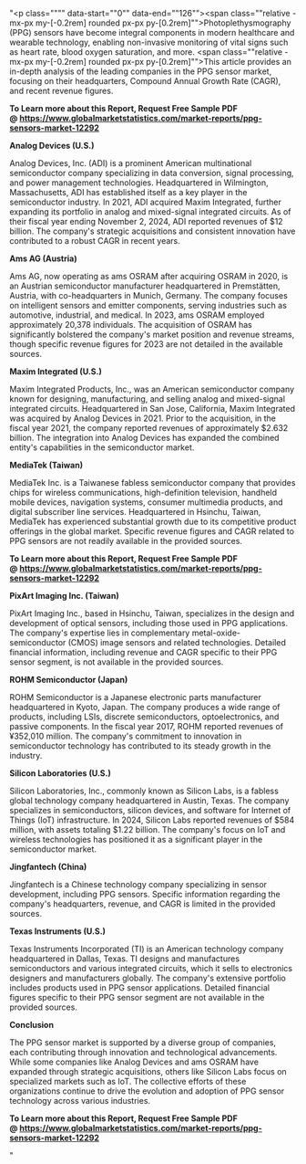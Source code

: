 "<p class="""" data-start=""0"" data-end=""126""><span class=""relative -mx-px my-[-0.2rem] rounded px-px py-[0.2rem]"">Photoplethysmography (PPG) sensors have become integral components in modern healthcare and wearable technology, enabling non-invasive monitoring of vital signs such as heart rate, blood oxygen saturation, and more.</span> <span class=""relative -mx-px my-[-0.2rem] rounded px-px py-[0.2rem]"">This article provides an in-depth analysis of the leading companies in the PPG sensor market, focusing on their headquarters, Compound Annual Growth Rate (CAGR), and recent revenue figures.</span></p>
<p class="""" data-start=""0"" data-end=""126""><strong>To Learn more about this Report, Request Free Sample PDF @&nbsp;<a href=""https://www.globalmarketstatistics.com/market-reports/ppg-sensors-market-12292"">https://www.globalmarketstatistics.com/market-reports/ppg-sensors-market-12292</a></strong></p>
<p class="""" data-start=""128"" data-end=""153""><strong data-start=""128"" data-end=""153"">Analog Devices (U.S.)</strong></p>
<p class="""" data-start=""155"" data-end=""426""><span class=""relative -mx-px my-[-0.2rem] rounded px-px py-[0.2rem]"">Analog Devices, Inc. (ADI) is a prominent American multinational semiconductor company specializing in data conversion, signal processing, and power management technologies.</span> <span class=""relative -mx-px my-[-0.2rem] rounded px-px py-[0.2rem]"">Headquartered in Wilmington, Massachusetts, ADI has established itself as a key player in the semiconductor industry.</span> <span class=""relative -mx-px my-[-0.2rem] rounded px-px py-[0.2rem]"">In 2021, ADI acquired Maxim Integrated, further expanding its portfolio in analog and mixed-signal integrated circuits.</span> <span class=""relative -mx-px my-[-0.2rem] rounded px-px py-[0.2rem]"">As of their fiscal year ending November 2, 2024, ADI reported revenues of $12 billion.</span> <span class=""relative -mx-px my-[-0.2rem] rounded px-px py-[0.2rem]"">The company's strategic acquisitions and consistent innovation have contributed to a robust CAGR in recent years.</span>&nbsp;</p>
<p class="""" data-start=""428"" data-end=""448""><strong data-start=""428"" data-end=""448"">Ams AG (Austria)</strong></p>
<p class="""" data-start=""450"" data-end=""695""><span class=""relative -mx-px my-[-0.2rem] rounded px-px py-[0.2rem]"">Ams AG, now operating as ams OSRAM after acquiring OSRAM in 2020, is an Austrian semiconductor manufacturer headquartered in Premst&auml;tten, Austria, with co-headquarters in Munich, Germany.</span> <span class=""relative -mx-px my-[-0.2rem] rounded px-px py-[0.2rem]"">The company focuses on intelligent sensors and emitter components, serving industries such as automotive, industrial, and medical.</span> <span class=""relative -mx-px my-[-0.2rem] rounded px-px py-[0.2rem]"">In 2023, ams OSRAM employed approximately 20,378 individuals.</span> <span class=""relative -mx-px my-[-0.2rem] rounded px-px py-[0.2rem]"">The acquisition of OSRAM has significantly bolstered the company's market position and revenue streams, though specific revenue figures for 2023 are not detailed in the available sources.</span></p>
<p class="""" data-start=""697"" data-end=""724""><strong data-start=""697"" data-end=""724"">Maxim Integrated (U.S.)</strong></p>
<p class="""" data-start=""726"" data-end=""971""><span class=""relative -mx-px my-[-0.2rem] rounded px-px py-[0.2rem]"">Maxim Integrated Products, Inc., was an American semiconductor company known for designing, manufacturing, and selling analog and mixed-signal integrated circuits.</span> <span class=""relative -mx-px my-[-0.2rem] rounded px-px py-[0.2rem]"">Headquartered in San Jose, California, Maxim Integrated was acquired by Analog Devices in 2021.</span> <span class=""relative -mx-px my-[-0.2rem] rounded px-px py-[0.2rem]"">Prior to the acquisition, in the fiscal year 2021, the company reported revenues of approximately $2.632 billion.</span> <span class=""relative -mx-px my-[-0.2rem] rounded px-px py-[0.2rem]"">The integration into Analog Devices has expanded the combined entity's capabilities in the semiconductor market.</span>&nbsp;</p>
<p class="""" data-start=""973"" data-end=""994""><strong data-start=""973"" data-end=""994"">MediaTek (Taiwan)</strong></p>
<p class="""" data-start=""996"" data-end=""1161""><span class=""relative -mx-px my-[-0.2rem] rounded px-px py-[0.2rem]"">MediaTek Inc. is a Taiwanese fabless semiconductor company that provides chips for wireless communications, high-definition television, handheld mobile devices, navigation systems, consumer multimedia products, and digital subscriber line services.</span> <span class=""relative -mx-px my-[-0.2rem] rounded px-px py-[0.2rem]"">Headquartered in Hsinchu, Taiwan, MediaTek has experienced substantial growth due to its competitive product offerings in the global market.</span> <span class=""relative -mx-px my-[-0.2rem] rounded px-px py-[0.2rem]"">Specific revenue figures and CAGR related to PPG sensors are not readily available in the provided sources.</span></p>
<p class="""" data-start=""996"" data-end=""1161""><strong>To Learn more about this Report, Request Free Sample PDF @&nbsp;<a href=""https://www.globalmarketstatistics.com/market-reports/ppg-sensors-market-12292"">https://www.globalmarketstatistics.com/market-reports/ppg-sensors-market-12292</a></strong></p>
<p class="""" data-start=""1163"" data-end=""1195""><strong data-start=""1163"" data-end=""1195"">PixArt Imaging Inc. (Taiwan)</strong></p>
<p class="""" data-start=""1197"" data-end=""1362""><span class=""relative -mx-px my-[-0.2rem] rounded px-px py-[0.2rem]"">PixArt Imaging Inc., based in Hsinchu, Taiwan, specializes in the design and development of optical sensors, including those used in PPG applications.</span> <span class=""relative -mx-px my-[-0.2rem] rounded px-px py-[0.2rem]"">The company's expertise lies in complementary metal-oxide-semiconductor (CMOS) image sensors and related technologies.</span> <span class=""relative -mx-px my-[-0.2rem] rounded px-px py-[0.2rem]"">Detailed financial information, including revenue and CAGR specific to their PPG sensor segment, is not available in the provided sources.</span></p>
<p class="""" data-start=""1364"" data-end=""1394""><strong data-start=""1364"" data-end=""1394"">ROHM Semiconductor (Japan)</strong></p>
<p class="""" data-start=""1396"" data-end=""1641""><span class=""relative -mx-px my-[-0.2rem] rounded px-px py-[0.2rem]"">ROHM Semiconductor is a Japanese electronic parts manufacturer headquartered in Kyoto, Japan.</span> <span class=""relative -mx-px my-[-0.2rem] rounded px-px py-[0.2rem]"">The company produces a wide range of products, including LSIs, discrete semiconductors, optoelectronics, and passive components.</span> <span class=""relative -mx-px my-[-0.2rem] rounded px-px py-[0.2rem]"">In the fiscal year 2017, ROHM reported revenues of &yen;352,010 million.</span> <span class=""relative -mx-px my-[-0.2rem] rounded px-px py-[0.2rem]"">The company's commitment to innovation in semiconductor technology has contributed to its steady growth in the industry.</span> </p>
<p class="""" data-start=""1643"" data-end=""1674""><strong data-start=""1643"" data-end=""1674"">Silicon Laboratories (U.S.)</strong></p>
<p class="""" data-start=""1676"" data-end=""1921""><span class=""relative -mx-px my-[-0.2rem] rounded px-px py-[0.2rem]"">Silicon Laboratories, Inc., commonly known as Silicon Labs, is a fabless global technology company headquartered in Austin, Texas.</span> <span class=""relative -mx-px my-[-0.2rem] rounded px-px py-[0.2rem]"">The company specializes in semiconductors, silicon devices, and software for Internet of Things (IoT) infrastructure.</span> <span class=""relative -mx-px my-[-0.2rem] rounded px-px py-[0.2rem]"">In 2024, Silicon Labs reported revenues of $584 million, with assets totaling $1.22 billion.</span> <span class=""relative -mx-px my-[-0.2rem] rounded px-px py-[0.2rem]"">The company's focus on IoT and wireless technologies has positioned it as a significant player in the semiconductor market.</span></p>
<p class="""" data-start=""1923"" data-end=""1946""><strong data-start=""1923"" data-end=""1946"">Jingfantech (China)</strong></p>
<p class="""" data-start=""1948"" data-end=""2073""><span class=""relative -mx-px my-[-0.2rem] rounded px-px py-[0.2rem]"">Jingfantech is a Chinese technology company specializing in sensor development, including PPG sensors.</span> <span class=""relative -mx-px my-[-0.2rem] rounded px-px py-[0.2rem]"">Specific information regarding the company's headquarters, revenue, and CAGR is limited in the provided sources.</span></p>
<p class="""" data-start=""2075"" data-end=""2103""><strong data-start=""2075"" data-end=""2103"">Texas Instruments (U.S.)</strong></p>
<p class="""" data-start=""2105"" data-end=""2310""><span class=""relative -mx-px my-[-0.2rem] rounded px-px py-[0.2rem]"">Texas Instruments Incorporated (TI) is an American technology company headquartered in Dallas, Texas.</span> <span class=""relative -mx-px my-[-0.2rem] rounded px-px py-[0.2rem]"">TI designs and manufactures semiconductors and various integrated circuits, which it sells to electronics designers and manufacturers globally.</span> <span class=""relative -mx-px my-[-0.2rem] rounded px-px py-[0.2rem]"">The company's extensive portfolio includes products used in PPG sensor applications.</span> <span class=""relative -mx-px my-[-0.2rem] rounded px-px py-[0.2rem]"">Detailed financial figures specific to their PPG sensor segment are not available in the provided sources.</span></p>
<p class="""" data-start=""2312"" data-end=""2326""><strong data-start=""2312"" data-end=""2326"">Conclusion</strong></p>
<p class="""" data-start=""2328"" data-end=""2493""><span class=""relative -mx-px my-[-0.2rem] rounded px-px py-[0.2rem]"">The PPG sensor market is supported by a diverse group of companies, each contributing through innovation and technological advancements.</span> <span class=""relative -mx-px my-[-0.2rem] rounded px-px py-[0.2rem]"">While some companies like Analog Devices and ams OSRAM have expanded through strategic acquisitions, others like Silicon Labs focus on specialized markets such as IoT.</span> <span class=""relative -mx-px my-[-0.2rem] rounded px-px py-[0.2rem]"">The collective efforts of these organizations continue to drive the evolution and adoption of PPG sensor technology across various industries.</span></p>
<p class="""" data-start=""2328"" data-end=""2493""><span class=""relative -mx-px my-[-0.2rem] rounded px-px py-[0.2rem]""><strong>To Learn more about this Report, Request Free Sample PDF @&nbsp;<a href=""https://www.globalmarketstatistics.com/market-reports/ppg-sensors-market-12292"">https://www.globalmarketstatistics.com/market-reports/ppg-sensors-market-12292</a></strong></span></p>"

